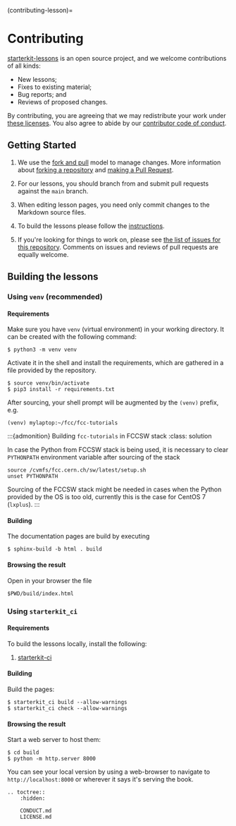 (contributing-lesson)=
# Contributing

[starterkit-lessons][repo] is an open source project, and we welcome contributions of all kinds:

* New lessons;
* Fixes to existing material;
* Bug reports; and
* Reviews of proposed changes.

By contributing, you are agreeing that we may redistribute your work under [these licenses][license].
You also agree to abide by our [contributor code of conduct][conduct].

## Getting Started

1.  We use the [fork and pull][gh-fork-pull] model to manage changes.
    More information about [forking a repository][gh-fork] and [making a Pull Request][gh-pull].

2.  For our lessons, you should branch from and submit pull requests against the `main` branch.

3.  When editing lesson pages, you need only commit changes to the Markdown source files.

4.  To build the lessons please follow the [instructions](#building-the-lessons).

5.  If you're looking for things to work on, please see [the list of issues for this repository][issues].
    Comments on issues and reviews of pull requests are equally welcome.

## Building the lessons

### Using `venv` (recommended)

#### Requirements
Make sure you have `venv` (virtual environment) in your working directory. It can be created with the following command:
```
$ python3 -m venv venv
```
Activate it in the shell and install the requirements, which are gathered in a file provided by the repository. 
```
$ source venv/bin/activate
$ pip3 install -r requirements.txt
```
After sourcing, your shell prompt will be augmented by the `(venv)` prefix, e.g.
```
(venv) mylaptop:~/fcc/fcc-tutorials
```

:::{admonition} Building `fcc-tutorials` in FCCSW stack
:class: solution

In case the Python from FCCSW stack is being used, it is necessary to clear
`PYTHONPATH` environment variable after sourcing of the stack
```
source /cvmfs/fcc.cern.ch/sw/latest/setup.sh
unset PYTHONPATH
```

Sourcing of the FCCSW stack might be needed in cases when the Python provided by
the OS is too old, currently this is the case for CentOS 7 (`lxplus`).
:::

#### Building
The documentation pages are build by executing
```
$ sphinx-build -b html . build
```

#### Browsing the result
Open in your browser the file
```
$PWD/build/index.html
```

### Using `starterkit_ci`

#### Requirements

To build the lessons locally, install the following:

1. [starterkit-ci](https://pypi.org/project/starterkit-ci/)

#### Building
Build the pages:

```shell
$ starterkit_ci build --allow-warnings
$ starterkit_ci check --allow-warnings
```

#### Browsing the result
Start a web server to host them:

```shell
$ cd build
$ python -m http.server 8000
```
You can see your local version by using a web-browser to navigate to `http://localhost:8000` or wherever it says it's serving the book.

[conduct]: CONDUCT.md
[repo]: https://github.com/HEP-FCC/fcc-tutorials
[issues]: https://github.com/HEP-FCC/fcc-tutorials/issues
[license]: LICENSE.md
[pro-git-chapter]: http://git-scm.com/book/en/v2/GitHub-Contributing-to-a-Project
[gh-fork]: https://help.github.com/en/articles/fork-a-repo
[gh-pull]: https://help.github.com/en/articles/about-pull-requests
[gh-fork-pull]: https://reflectoring.io/github-fork-and-pull/


```{eval-rst}
.. toctree::
    :hidden:

    CONDUCT.md
    LICENSE.md
```
